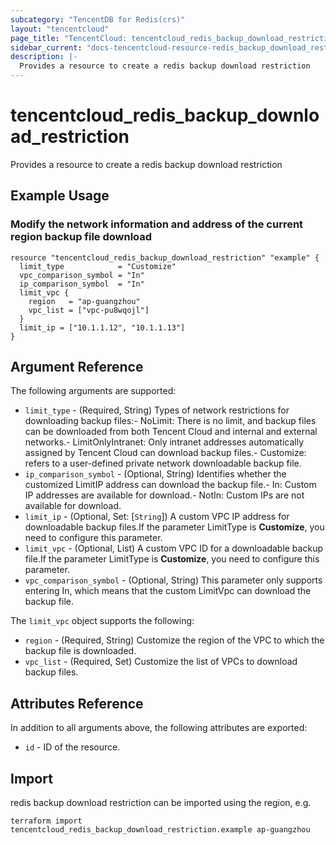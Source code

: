 ```yaml
---
subcategory: "TencentDB for Redis(crs)"
layout: "tencentcloud"
page_title: "TencentCloud: tencentcloud_redis_backup_download_restriction"
sidebar_current: "docs-tencentcloud-resource-redis_backup_download_restriction"
description: |-
  Provides a resource to create a redis backup download restriction
---
```


# tencentcloud_redis_backup_download_restriction

Provides a resource to create a redis backup download restriction

## Example Usage

### Modify the network information and address of the current region backup file download

```hcl
resource "tencentcloud_redis_backup_download_restriction" "example" {
  limit_type            = "Customize"
  vpc_comparison_symbol = "In"
  ip_comparison_symbol  = "In"
  limit_vpc {
    region   = "ap-guangzhou"
    vpc_list = ["vpc-pu8wqojl"]
  }
  limit_ip = ["10.1.1.12", "10.1.1.13"]
}
```

## Argument Reference

The following arguments are supported:

* `limit_type` - (Required, String) Types of network restrictions for downloading backup files:- NoLimit: There is no limit, and backup files can be downloaded from both Tencent Cloud and internal and external networks.- LimitOnlyIntranet: Only intranet addresses automatically assigned by Tencent Cloud can download backup files.- Customize: refers to a user-defined private network downloadable backup file.
* `ip_comparison_symbol` - (Optional, String) Identifies whether the customized LimitIP address can download the backup file.- In: Custom IP addresses are available for download.- NotIn: Custom IPs are not available for download.
* `limit_ip` - (Optional, Set: [`String`]) A custom VPC IP address for downloadable backup files.If the parameter LimitType is **Customize**, you need to configure this parameter.
* `limit_vpc` - (Optional, List) A custom VPC ID for a downloadable backup file.If the parameter LimitType is **Customize**, you need to configure this parameter.
* `vpc_comparison_symbol` - (Optional, String) This parameter only supports entering In, which means that the custom LimitVpc can download the backup file.

The `limit_vpc` object supports the following:

* `region` - (Required, String) Customize the region of the VPC to which the backup file is downloaded.
* `vpc_list` - (Required, Set) Customize the list of VPCs to download backup files.

## Attributes Reference

In addition to all arguments above, the following attributes are exported:

* `id` - ID of the resource.



## Import

redis backup download restriction can be imported using the region, e.g.

```
terraform import tencentcloud_redis_backup_download_restriction.example ap-guangzhou
```


